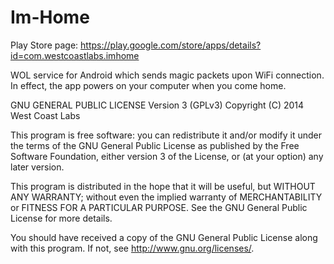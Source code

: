 Im-Home
=======
Play Store page: <https://play.google.com/store/apps/details?id=com.westcoastlabs.imhome>

WOL service for Android which sends magic packets upon WiFi connection. In effect, the app powers on your computer when you come home.

GNU GENERAL PUBLIC LICENSE Version 3 (GPLv3)
Copyright (C) 2014  West Coast Labs

This program is free software: you can redistribute it and/or modify
it under the terms of the GNU General Public License as published by
the Free Software Foundation, either version 3 of the License, or
(at your option) any later version.

This program is distributed in the hope that it will be useful,
but WITHOUT ANY WARRANTY; without even the implied warranty of
MERCHANTABILITY or FITNESS FOR A PARTICULAR PURPOSE.  See the
GNU General Public License for more details.

You should have received a copy of the GNU General Public License
along with this program.  If not, see <http://www.gnu.org/licenses/>.
